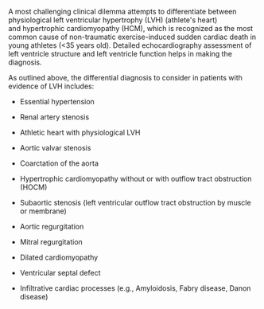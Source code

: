 A most challenging clinical dilemma attempts to differentiate between physiological left ventricular hypertrophy (LVH) (athlete's heart) and hypertrophic cardiomyopathy (HCM), which is recognized as the most common cause of non-traumatic exercise-induced sudden cardiac death in young athletes (<35 years old). Detailed echocardiography assessment of left ventricle structure and left ventricle function helps in making the diagnosis.

As outlined above, the differential diagnosis to consider in patients with evidence of LVH includes:

- Essential hypertension

- Renal artery stenosis

- Athletic heart with physiological LVH

- Aortic valvar stenosis

- Coarctation of the aorta

- Hypertrophic cardiomyopathy without or with outflow tract obstruction (HOCM)

- Subaortic stenosis (left ventricular outflow tract obstruction by muscle or membrane)

- Aortic regurgitation

- Mitral regurgitation

- Dilated cardiomyopathy

- Ventricular septal defect

- Infiltrative cardiac processes (e.g., Amyloidosis, Fabry disease, Danon disease)